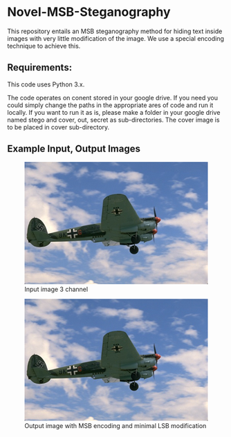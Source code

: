 # Novel-MSB-Steganography
This repository entails an MSB steganography method for hiding text inside images with very little modification of the image. We use a special encoding technique to achieve this.


## Requirements:

This code uses Python 3.x.

The code operates on conent stored in your google drive. If you need you could simply change the paths in the appropriate ares of code and run it locally. If you want to run it as is, please make a folder in your google drive named stego and cover, out, secret as sub-directories. The cover image is to be placed in cover sub-directory.

## Example Input, Output Images

<figure>
  <img src="https://github.com/G-360/Novel-MSB-Steganography/blob/db7d05d238009781fc0bd441350c2a0ddae45333/example%20io/stego_in.jpg" alt="Input Image">
  <figcaption>Input image 3 channel</figcaption>
</figure>

<figure>
  <img src="https://github.com/G-360/Novel-MSB-Steganography/blob/db7d05d238009781fc0bd441350c2a0ddae45333/example%20io/stego_out.png" alt="Output Image">
  <figcaption>Output image with MSB encoding and minimal LSB modification</figcaption>
</figure>

